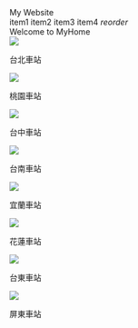 
<!DOCTYPE html>
<html lang="en-US">
  <head>
    <meta charset="UTF-8">
    <meta name="viewport" content="width=device-width, initial-scale=1">
    <link href="style.css" rel="stylesheet">
    <!-- google free icon -->
    <link rel="stylesheet" href="https://fonts.googleapis.com/icon?family=Material+Icons">
  </head>
  <body>
    <nav>
      <div class="navTitle">
        <span>
          My Website
        </span>
      </div>
      <div class="selectItem">
        <span>item1</span>
        <span>item2</span>
        <span>item3</span>
        <span>item4</span>
        <i class="material-icons">reorder</i>
      </div>
    </nav>
    <div class="banner">Welcome to MyHome</div>
    <div class="content">
        <div class="box">
          <img class="boxImage" src="https://photo.travelking.com.tw/scenery/36C8FB62-5AFB-4249-B911-EE7AEA50B6BB_e.jpg" />
          <p class="title">台北車站</p>
        </div>
        <div class="box">
          <img class="boxImage" src="https://www.alberthsieh.com/wp-content/uploads/flickr/19436420784_b8c64408d4_b.jpg" />
          <p class="title">桃園車站</p>
        </div>      
        <div class="box">
          <img class="boxImage" src="https://travel.taichung.gov.tw/Utility/DisplayImage?id=27960&amp;rnd=1542692405390" />
          <p class="title">台中車站</p>
        </div>
        <div class="box"> 
          <img class="boxImage" src="https://img.ltn.com.tw/Upload/news/600/2019/05/01/202.jpg" />
          <p class="title">台南車站</p>
        </div>
        <div class="box"> 
          <img class="boxImage" src="https://i0.wp.com/img.journey.tw/20180104185837_4.jpg?resize=2000%2C1335&quality=100&ssl=1" />
          <p class="title">宜蘭車站</p>
        </div>
        <div class="box"> 
          <img class="boxImage" src="https://decing.tw/wp-content/uploads/20181003230632_47.jpg" />
          <p class="title">花蓮車站</p>
        </div>
        <div class="box"> 
          <img class="boxImage" src="https://3.bp.blogspot.com/-PciRZwpLfT8/W4eRv1_yAzI/AAAAAAAAsks/-OT0xqQSUW8Ju_ecyHE9g3xVPnhwHP5LwCKgBGAs/s1600/TTS5.JPG" />
          <p class="title">台東車站</p>
        </div>
        <div class="box"> 
          <img class="boxImage" src="https://pic.pimg.tw/su327396/1546572507-3570932604.jpg" />
          <p class="title">屏東車站</p>
        </div>
    </div>
  </body>
</html>
